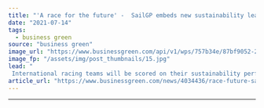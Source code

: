 ```yaml
---
title: "'A race for the future' -  SailGP embeds new sustainability league into global sailing competition"
date: "2021-07-14"
tags: 
  - business green
source: "business green"
image_url: "https://www.businessgreen.com/api/v1/wps/757b34e/87bf9052-2c8a-4a9f-8326-2eb1999fc0a4/6/TL203895-1-185x114.jpg"
image_fp: "/assets/img/post_thumbnails/15.jpg"
lead: "
 International racing teams will be scored on their sustainability performance as they participate in global sailing competition, sport body reveals ..."
article_url: "https://www.businessgreen.com/news/4034436/race-future-sailgp-embeds-sustainability-league-global-sailing-competition"
---
```


---
